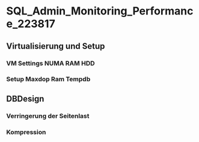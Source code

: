 # SQL_Admin_Monitoring_Performance_223817
 

 ## Virtualisierung und Setup
 ### VM Settings NUMA RAM HDD
 ### Setup Maxdop Ram Tempdb 

 ## DBDesign
 ### Verringerung der Seitenlast
 ### Kompression

